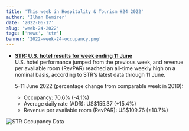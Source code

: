 ```yaml
---
title: 'This week in Hospitality & Tourism #24 2022'
author: 'Ilhan Demirer'
date: '2022-06-17'
slug: 'week-24-2022'
tags: ['news', 'str']
banner: '2022-week-24-occupancy.png'
---
```

- **[STR: U.S. hotel results for week ending 11 June](https://str.com/press-release/str-us-hotel-results-week-ending-11-june)**  
  U.S. hotel performance jumped from the previous week, and revenue per available room (RevPAR) reached an all-time weekly high on a nominal basis, according to STR‘s latest data through 11 June.

  5-11 June 2022 (percentage change from comparable week in 2019):

  - Occupancy: 70.6% (-4.1%)
  - Average daily rate (ADR): US$155.37 (+15.4%)
  - Revenue per available room (RevPAR): US$109.76 (+10.7%)

![STR Occupancy Data](/images/blogimages/2022-week-24-occupancy.png)
